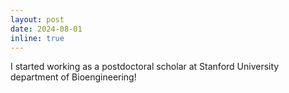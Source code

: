 ```yaml
---
layout: post
date: 2024-08-01
inline: true
---
```


I started working as a postdoctoral scholar at Stanford University department of Bioengineering!
